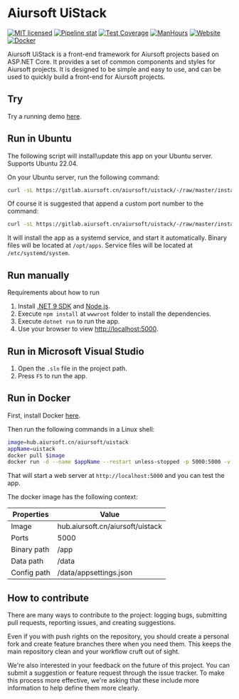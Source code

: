 # Aiursoft UiStack

[![MIT licensed](https://img.shields.io/badge/license-MIT-blue.svg)](https://gitlab.aiursoft.cn/aiursoft/uistack/-/blob/master/LICENSE)
[![Pipeline stat](https://gitlab.aiursoft.cn/aiursoft/uistack/badges/master/pipeline.svg)](https://gitlab.aiursoft.cn/aiursoft/uistack/-/pipelines)
[![Test Coverage](https://gitlab.aiursoft.cn/aiursoft/uistack/badges/master/coverage.svg)](https://gitlab.aiursoft.cn/aiursoft/uistack/-/pipelines)
[![ManHours](https://manhours.aiursoft.cn/r/gitlab.aiursoft.cn/aiursoft/uistack.svg)](https://gitlab.aiursoft.cn/aiursoft/uistack/-/commits/master?ref_type=heads)
[![Website](https://img.shields.io/website?url=https%3A%2F%2Fstack.aiursoft.cn%2F)](https://stack.aiursoft.cn)
[![Docker](https://img.shields.io/badge/docker-latest-blue?logo=docker)](https://hub.aiursoft.cn/#!/taglist/aiursoft/uistack)

Aiursoft UiStack is a front-end framework for Aiursoft projects based on ASP.NET Core. It provides a set of common components and styles for Aiursoft projects. It is designed to be simple and easy to use, and can be used to quickly build a front-end for Aiursoft projects.

## Try

Try a running demo [here](https://stack.aiursoft.cn).

## Run in Ubuntu

The following script will install\update this app on your Ubuntu server. Supports Ubuntu 22.04.

On your Ubuntu server, run the following command:

```bash
curl -sL https://gitlab.aiursoft.cn/aiursoft/uistack/-/raw/master/install.sh | sudo bash
```

Of course it is suggested that append a custom port number to the command:

```bash
curl -sL https://gitlab.aiursoft.cn/aiursoft/uistack/-/raw/master/install.sh | sudo bash -s 8080
```

It will install the app as a systemd service, and start it automatically. Binary files will be located at `/opt/apps`. Service files will be located at `/etc/systemd/system`.

## Run manually

Requirements about how to run

1. Install [.NET 9 SDK](http://dot.net/) and [Node.js](https://nodejs.org/).
2. Execute `npm install` at `wwwroot` folder to install the dependencies.
3. Execute `dotnet run` to run the app.
4. Use your browser to view [http://localhost:5000](http://localhost:5000).

## Run in Microsoft Visual Studio

1. Open the `.sln` file in the project path.
2. Press `F5` to run the app.

## Run in Docker

First, install Docker [here](https://docs.docker.com/get-docker/).

Then run the following commands in a Linux shell:

```bash
image=hub.aiursoft.cn/aiursoft/uistack
appName=uistack
docker pull $image
docker run -d --name $appName --restart unless-stopped -p 5000:5000 -v /var/www/$appName:/data $image
```

That will start a web server at `http://localhost:5000` and you can test the app.

The docker image has the following context:

| Properties  | Value                           |
|-------------|---------------------------------|
| Image       | hub.aiursoft.cn/aiursoft/uistack |
| Ports       | 5000                            |
| Binary path | /app                            |
| Data path   | /data                           |
| Config path | /data/appsettings.json          |

## How to contribute

There are many ways to contribute to the project: logging bugs, submitting pull requests, reporting issues, and creating suggestions.

Even if you with push rights on the repository, you should create a personal fork and create feature branches there when you need them. This keeps the main repository clean and your workflow cruft out of sight.

We're also interested in your feedback on the future of this project. You can submit a suggestion or feature request through the issue tracker. To make this process more effective, we're asking that these include more information to help define them more clearly.
